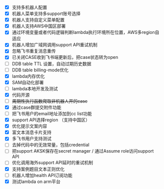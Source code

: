 
- [x] 支持多机器人配置
- [x] 机器人菜单支持多support账号选择
- [x] 机器人支持自定义菜单配置
- [x] 机器人支持AWS中国区部署
- [x] 通过环境变量或者代码逻辑判断lambda执行环境所在位置，AWS多region自适应
- [x] 机器人增加广域网调用support API重试机制
- [x] 忽略飞书重复消息重传
- [x] 已关闭CASE收到飞书端更新后，把case状态转为open
- [ ] DDB table TTL 设置，自动过期历史数据
- [ ] DDB table billing-mode优化
- [x] lambda内存优化
- [x] SAM自动化部署
- [ ] lambda本地开发及测试
- [x] 代码开源
- [ ] ~~周期性执行函数爬取非机器人开的case~~
- [x] 通过case群提交附件功能
- [ ] 把飞书用户的email地址添加到cc list功能
- [x] support API选择region （支持中国区）
- [x] 优化提示文案内容
- [x] 富文本消息卡片支持
- [x] 多飞书用户支持测试
- [ ] 去掉代码中的无效常量，包括credential
- [ ] 把support AKSK保存在secret manager / 通过Assume role访问support API
- [ ] 优化调用海外support API延时的重试机制
- [x] 支持案例题目文本正则优化
- [ ] 机器人增加health API订阅功能
- [x] 测试lambda on arm平台